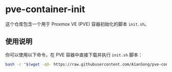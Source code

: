 # pve-container-init

这个仓库包含一个用于 Proxmox VE (PVE) 容器初始化的脚本 `init.sh`。

## 使用说明

你可以使用以下命令，在 PVE 容器中直接下载并执行 `init.sh` 脚本：

```bash
bash -c "$(wget -qO- https://raw.githubusercontent.com/A1anSong/pve-container-init/main/init.sh)"
